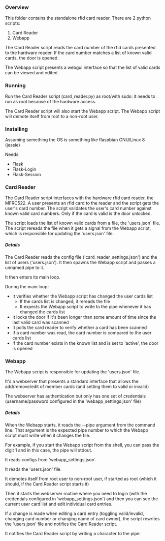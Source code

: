 ### Overview


This folder contains the standalone rfid card reader.
There are 2 python scripts:
  1. Card Reader
  2. Webapp 

The Card Reader script reads the card number of the rfid cards presented to the hardware reader.
If the card number matches a list of known valid cards, the door is opened.

The Webapp script presents a webgui interface so that the list of valid cards can be viewed and edited.


### Running

Run the Card Reader script (card_reader.py) as root/with sudo: it needs to run as root because of the hardware access.

The Card Reader script will also start the Webapp script.
The Webapp script will demote itself from root to a non-root user.


### Installing
Assuming something the OS is something like Raspbian GNU/Linux 8 (jessie)

Needs:
 * Flask
 * Flask-Login
 * Flask-Session
 

### Card Reader
The Card Reader script interfaces with the hardware rfid card reader, the MFRC522.
A user presents an rfid card to the reader and the script gets the user's card number.
The script validates the user's card number against known valid card numbers. 
Only if the card is valid is the door unlocked. 

The script loads the list of known valid cards from a file, the 'users.json' file.
The script rereads the file when it gets a signal from the Webapp script, which is responsible for updating the 'users.json' file.


##### Details
The Card Reader reads the config file ('card_reader_settings.json') and the list of users ('users.json').
It then spawns the Webapp script and passes a unnamed pipe to it.

It then enters its main loop. 

During the main loop:
 * It verifies whether the Webapp script has changed the user cards list
   * If the cards list is changed, it rereads the file
   * It expects the Webapp script to write to the pipe whenever it has changed the cards list
 * It locks the door if it's been longer than some amount of time since the last valid card was scanned
 * It polls the card reader to verify whether a card has been scanned
  * If a card number was read, the card number is compared to the user cards list
  * If the card number exists in the known list and is set to 'active', the door is opened



### Webapp
The Webapp script is responsible for updating the 'users.json' file.

It's a webserver that presents a standard interface that allows the add/remove/edit of member cards (and setting them to valid or invalid)

The webserver has authentication but only has one set of credentials (username/password configured in the 'webapp_settings.json' file)


##### Details
When the Webapp starts, it reads the --pipe argument from the command line.
That argument is the expected pipe number to which the Webapp script must write when it changes the file.

For example, if you start the Webapp script from the shell, you can pass the digit 1 and in this case, the pipe will stdout.

It reads configs from 'webapp_settings.json'.

It reads the 'users.json' file.

It demotes itself from root user to non-root user, if started as root (which it should, if the Card Reader script starts it)

Then it starts the webserver routine where you need to login (with the credentials configured in 'webapp_settings.json') and then you can see the current user card list and edit individual card entries.

If a change is made when editing a card entry (toggling valid/invalid, changing card number or changing name of card owner), the script rewrites the 'users.json' file and notifies the Card Reader script.

It notifies the Card Reader script by writing a character to the pipe.

